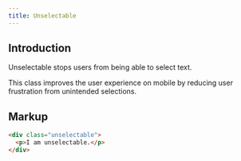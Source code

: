 ```yaml
---
title: Unselectable
---
```


## Introduction

Unselectable stops users from being able to select text.

This class improves the user experience on mobile by reducing user frustration from
unintended selections.

## Markup

```html
<div class="unselectable">
  <p>I am unselectable.</p>
</div>
